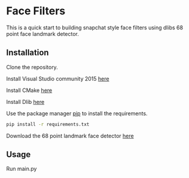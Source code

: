 # Face Filters

This is a quick start to building snapchat style face filters using dlibs 68 point face landmark detector.

## Installation
Clone the repository.

Install Visual Studio community 2015 [here](https://my.visualstudio.com/Downloads?q=visual%20studio%202015&wt.mc_id=o~msft~vscom~older-downloads)

Install CMake [here](https://cmake.org/install/)

Install Dlib [here](https://learnopencv.com/install-dlib-on-windows/)

Use the package manager [pip](https://pip.pypa.io/en/stable/) to install the requirements.

```bash
pip install -r requirements.txt
```
Download the 68 point landmark face detector [here](https://github.com/italojs/facial-landmarks-recognition-/blob/master/shape_predictor_68_face_landmarks.dat)
## Usage

Run main.py